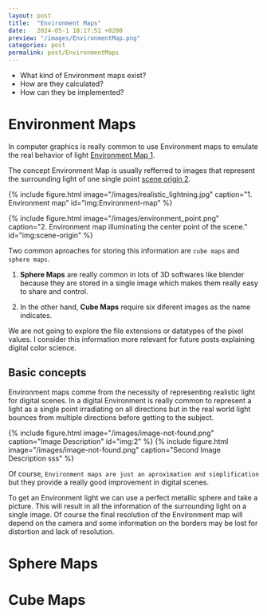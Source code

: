 ```yaml
---
layout: post
title:  "Environment Maps"
date:   2024-05-1 18:17:51 +0200
preview: "/images/EnvironmentMap.png"
categories: post
permalink: post/EnvironmentMaps
---
```


- What kind of Environment maps exist?  
- How are they calculated?  
- How can they be implemented?  
<!-- end-abstract --> 


# Environment Maps

In computer graphics is really common to use Environment maps to emulate the real behavior of light [Environment Map 1](#img:Environment-map). 

The concept Environment Map is usually refferred to images that represent the surrounding light of one single point [scene origin 2](#img:scene-origin). 

{% include figure.html image="/images/realistic_lightning.jpg" 
caption="1. Environment map" 
id="img:Environment-map"
%}

{% include figure.html image="/images/environment_point.png" 
caption="2. Environment map illuminating the center point of the scene." 
id="img:scene-origin"
%}

Two common aproaches for storing this information are `cube maps` and `sphere maps`. 

1. **Sphere Maps** are really common in lots of 3D softwares like blender because they are stored in a single image which makes them really easy to share and control. 

2. In the other hand, **Cube Maps** require six diferent images as the name indicates.

<div class="alert alert-secondary" role="alert">
    We are not going to explore the file extensions or datatypes of the pixel values. I consider this information more relevant for future posts explaining digital color science.
</div>


## Basic concepts
Environment maps comme from the necessity of representing realistic light for digital scenes. In a digital Environment is really common to represent a light as a single point irradiating on all directions but in the real world light bounces from multiple directions before getting to the subject.


{% include figure.html image="/images/image-not-found.png" 
caption="Image Description" 
id="img:2"
%}
{% include figure.html image="/images/image-not-found.png" 
caption="Second Image Description sss" 
%}

Of course, `Environment maps are just an aproximation and simplification` but they provide a really good improvement in digital scenes.

To get an Environment light we can use a perfect metallic sphere and take a picture. This will result in all the information of the surrounding light on a single image. Of course the final resolution of the Environment map will depend on the camera and some information on the borders may be lost for distortion and lack of resolution.

# Sphere Maps

# Cube Maps



